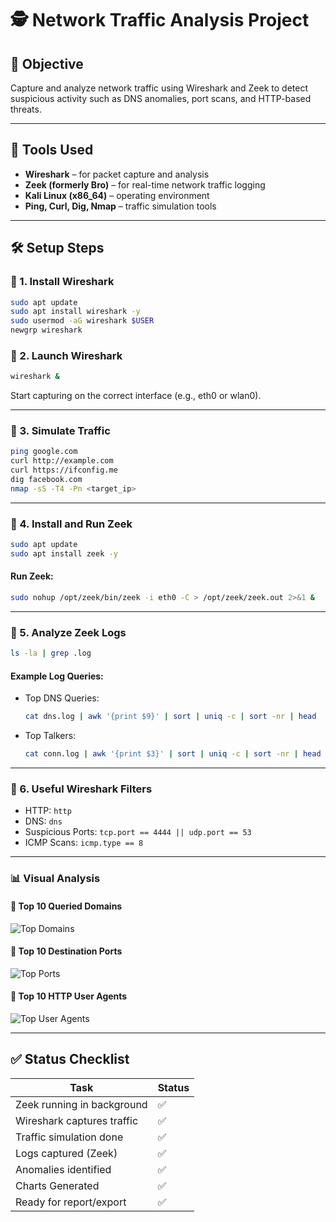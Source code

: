 
# 🕵️ Network Traffic Analysis Project

## 🎯 Objective
Capture and analyze network traffic using Wireshark and Zeek to detect suspicious activity such as DNS anomalies, port scans, and HTTP-based threats.

---

## 🧰 Tools Used
- **Wireshark** – for packet capture and analysis
- **Zeek (formerly Bro)** – for real-time network traffic logging
- **Kali Linux (x86_64)** – operating environment
- **Ping, Curl, Dig, Nmap** – traffic simulation tools

---

## 🛠️ Setup Steps

### 🔹 1. Install Wireshark
```bash
sudo apt update
sudo apt install wireshark -y
sudo usermod -aG wireshark $USER
newgrp wireshark
```

### 🔹 2. Launch Wireshark
```bash
wireshark &
```
Start capturing on the correct interface (e.g., eth0 or wlan0).

---

### 🔹 3. Simulate Traffic
```bash
ping google.com
curl http://example.com
curl https://ifconfig.me
dig facebook.com
nmap -sS -T4 -Pn <target_ip>
```

---

### 🔹 4. Install and Run Zeek
```bash
sudo apt update
sudo apt install zeek -y
```

#### Run Zeek:
```bash
sudo nohup /opt/zeek/bin/zeek -i eth0 -C > /opt/zeek/zeek.out 2>&1 &
```

---

### 🔹 5. Analyze Zeek Logs
```bash
ls -la | grep .log
```

#### Example Log Queries:
- Top DNS Queries:
  ```bash
  cat dns.log | awk '{print $9}' | sort | uniq -c | sort -nr | head
  ```
- Top Talkers:
  ```bash
  cat conn.log | awk '{print $3}' | sort | uniq -c | sort -nr | head
  ```

---

### 🔹 6. Useful Wireshark Filters
- HTTP: `http`
- DNS: `dns`
- Suspicious Ports: `tcp.port == 4444 || udp.port == 53`
- ICMP Scans: `icmp.type == 8`

---

### 📊 Visual Analysis

#### 🔸 Top 10 Queried Domains
![Top Domains](network_plots/top_domains.png)

#### 🔸 Top 10 Destination Ports
![Top Ports](network_plots/top_ports.png)

#### 🔸 Top 10 HTTP User Agents
![Top User Agents](network_plots/top_user_agents.png)

---

## ✅ Status Checklist
| Task                           | Status |
|--------------------------------|--------|
| Zeek running in background     | ✅     |
| Wireshark captures traffic     | ✅     |
| Traffic simulation done        | ✅     |
| Logs captured (Zeek)           | ✅     |
| Anomalies identified           | ✅     |
| Charts Generated               | ✅     |
| Ready for report/export        | ✅     |
